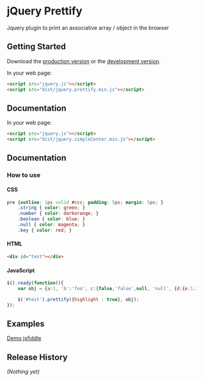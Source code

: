 # jQuery Prettify

Jquery plugin to print an associative array / object in the browser

## Getting Started
Download the [production version][min] or the [development version][max].

[min]: https://raw.github.com/jjacobs/jquery.prettify/master/dist/jquery.prettify.min.js
[max]: https://raw.github.com/jjacobs/jquery.prettify/master/dist/jquery.prettify.js

In your web page:

```html
<script src="jquery.js"></script>
<script src="dist/jquery.prettify.min.js"></script>
```

## Documentation
In your web page:

```html
<script src="jquery.js"></script>
<script src="dist/jquery.simpleCenter.min.js"></script>
```

## Documentation

### How to use
#### CSS
```css
pre {outline: 1px solid #ccc; padding: 5px; margin: 5px; }
    .string { color: green; }
    .number { color: darkorange; }
    .boolean { color: blue; }
    .null { color: magenta; }
    .key { color: red; }
```

#### HTML
```html
<div id="test"></div>
```

#### JavaScript
```javascript
$().ready(function(){
    var obj = {a:1, 'b':'foo', c:[false,'false',null, 'null', {d:{e:1.3e5,f:'1.3e5'}}]};

    $('#test').prettify({highlight : true}, obj);
});
```

## Examples
[Demo jsfiddle](http://jsfiddle.net/jewelsjacobs/58bAZ/)

## Release History
_(Nothing yet)_
